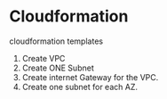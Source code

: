 # Cloudformation
cloudformation templates
1. Create VPC
2. Create ONE Subnet
3. Create internet Gateway for the VPC.
4. Create one subnet for each AZ.

